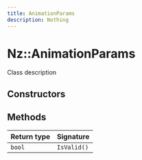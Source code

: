 ```yaml
---
title: AnimationParams
description: Nothing
---
```


# Nz::AnimationParams

Class description

## Constructors


## Methods

| Return type | Signature |
| ----------- | --------- |
| `bool` | `IsValid()` |
